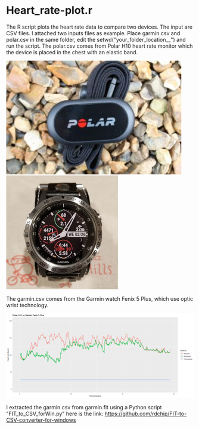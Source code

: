 # Heart_rate-plot.r

The R script plots the heart rate data to compare two devices. The input are CSV files. I attached two inputs files as example. Place garmin.csv and polar.csv in the same folder, edit the setwd("your_folder_location__") and run the script. The polar.csv comes from Polar H10 heart rate monitor which the device is placed in the chest with an elastic band. 

<img src="readme_images/polar_H10.jpg" width=470> <img src="readme_images/fenix5plus.png" width=300>


The garmin.csv comes from the Garmin watch Fenix 5 Plus, which use optic wrist technology.

<img src="readme_images/Rplot.png">


I extracted the garmin.csv from garmin.fit using a Python script "FIT_to_CSV_forWin.py" here is the link: https://github.com/rdchip/FIT-to-CSV-converter-for-windows  
